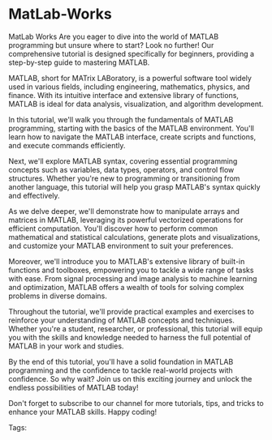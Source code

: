 # MatLab-Works
MatLab Works
Are you eager to dive into the world of MATLAB programming but unsure where to start? Look no further! Our comprehensive tutorial is designed specifically for beginners, providing a step-by-step guide to mastering MATLAB.

MATLAB, short for MATrix LABoratory, is a powerful software tool widely used in various fields, including engineering, mathematics, physics, and finance. With its intuitive interface and extensive library of functions, MATLAB is ideal for data analysis, visualization, and algorithm development.

In this tutorial, we'll walk you through the fundamentals of MATLAB programming, starting with the basics of the MATLAB environment. You'll learn how to navigate the MATLAB interface, create scripts and functions, and execute commands efficiently.

Next, we'll explore MATLAB syntax, covering essential programming concepts such as variables, data types, operators, and control flow structures. Whether you're new to programming or transitioning from another language, this tutorial will help you grasp MATLAB's syntax quickly and effectively.

As we delve deeper, we'll demonstrate how to manipulate arrays and matrices in MATLAB, leveraging its powerful vectorized operations for efficient computation. You'll discover how to perform common mathematical and statistical calculations, generate plots and visualizations, and customize your MATLAB environment to suit your preferences.

Moreover, we'll introduce you to MATLAB's extensive library of built-in functions and toolboxes, empowering you to tackle a wide range of tasks with ease. From signal processing and image analysis to machine learning and optimization, MATLAB offers a wealth of tools for solving complex problems in diverse domains.

Throughout the tutorial, we'll provide practical examples and exercises to reinforce your understanding of MATLAB concepts and techniques. Whether you're a student, researcher, or professional, this tutorial will equip you with the skills and knowledge needed to harness the full potential of MATLAB in your work and studies.

By the end of this tutorial, you'll have a solid foundation in MATLAB programming and the confidence to tackle real-world projects with confidence. So why wait? Join us on this exciting journey and unlock the endless possibilities of MATLAB today!

Don't forget to subscribe to our channel for more tutorials, tips, and tricks to enhance your MATLAB skills. Happy coding!

Tags:
